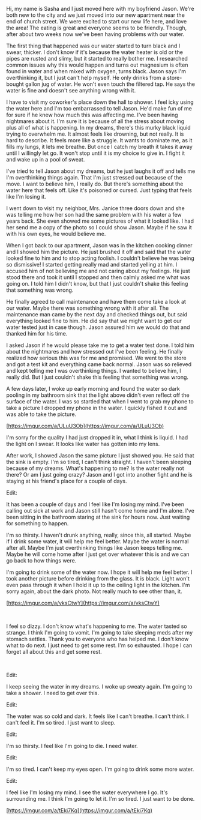 Hi, my name is Sasha and I just moved here with my boyfriend Jason. We're both new to the city and we just moved into our new apartment near the end of church street. We were excited to start our new life here, and love the area! The eating is great and everyone seems to be friendly. Though, after about two weeks now we've been having problems with our water.

The first thing that happened was our water started to turn black and I swear, thicker.  I don't know if it's because the water heater is old or the pipes are rusted and slimy, but it started to really bother me.  I researched common issues why this would happen and turns out magnesium is often found in water and when mixed with oxygen, turns black. Jason says I'm overthinking it, but I just can't help myself. He only drinks from a store-bought gallon jug of water. He won't even touch the filtered tap. He says the water is fine and doesn't see anything wrong with it.

I have to visit my coworker's place down the hall to shower.  I feel icky using the water here and I'm too embarrassed to tell Jason. He'd make fun of me for sure if he knew how much this was affecting me. I've been having nightmares about it. I'm sure it is because of all the stress about moving plus all of what is happening. In my dreams, there's this murky black liquid trying to overwhelm me. It almost feels like drowning, but not really. It is hard to describe. It feels more like a struggle. It wants to dominate me, as it fills my lungs, it lets me breathe. But once I catch my breath it takes it away until I willingly let go. It won't stop until it is my choice to give in. I fight it and wake up in a pool of sweat.

I've tried to tell Jason about my dreams, but he just laughs it off and tells me I'm overthinking things again. That I'm just stressed out because of the move. I want to believe him, I really do. But there's something about the water here that feels off. Like it's poisoned or cursed. Just typing that feels like I'm losing it.

I went down to visit my neighbor, Mrs. Janice three doors down and she was telling me how her son had the same problem with his water a few years back. She even showed me some pictures of what it looked like. I had her send me a copy of the photo so I could show Jason.  Maybe if he saw it with his own eyes, he would believe me.

When I got back to our apartment, Jason was in the kitchen cooking dinner and I showed him the picture. He just brushed it off and said that the water looked fine to him and to stop acting foolish. I couldn't believe he was being so dismissive! I started getting really mad and started yelling at him. I accused him of not believing me and not caring about my feelings. He just stood there and took it until I stopped and then calmly asked me what was going on.  I told him I didn't know, but that I just couldn't shake this feeling that something was wrong.

He finally agreed to call maintenance and have them come take a look at our water. Maybe there was something wrong with it after all. The maintenance man came by the next day and checked things out, but said everything looked fine to him. He did say that we might want to get our water tested just in case though. Jason assured him we would do that and thanked him for his time.

I asked Jason if he would please take me to get a water test done. I told him about the nightmares and how stressed out I've been feeling. He finally realized how serious this was for me and promised.  We went to the store and got a test kit and everything came back normal. Jason was so relieved and kept telling me I was overthinking things. I wanted to believe him, I really did. But I just couldn't shake this feeling that something was wrong.

A few days later, I woke up early morning and found the water so dark pooling in my bathroom sink that the light above didn't even reflect off the surface of the water. I was so startled that when I went to grab my phone to take a picture I dropped my phone in the water.  I quickly fished it out and was able to take the picture.

[https://imgur.com/a/ULuU3Ob](https://imgur.com/a/ULuU3Ob)

I'm sorry for the quality I had just dropped it in, what I think is liquid. I had the light on I swear. It looks like water has gotten into my lens.

After work, I showed Jason the same picture I just showed you. He said that the sink is empty. I'm so tired, I can't think straight. I haven't been sleeping because of my dreams. What's happening to me? Is the water really not there? Or am I just going crazy?  Jason and I got into another fight and he is staying at his friend's place for a couple of days.

Edit:

It has been a couple of days and I feel like I'm losing my mind. I've been calling out sick at work and Jason still hasn't come home and I'm alone. I've been sitting in the bathroom staring at the sink for hours now. Just waiting for something to happen.

I'm so thirsty. I haven't drunk anything, really, since this, all started. Maybe if I drink some water, it will help me feel better. Maybe the water is normal after all. Maybe I'm just overthinking things like Jason keeps telling me. Maybe he will come home after I just get over whatever this is and we can go back to how things were.

I'm going to drink some of the water now. I hope it will help me feel better. I took another picture before drinking from the glass. It is black. Light won't even pass through it when I hold it up to the ceiling light in the kitchen. I'm sorry again, about the dark photo. Not really much to see other than,  it.

[https://imgur.com/a/vksCtwY](https://imgur.com/a/vksCtwY)

&#x200B;

I feel so dizzy. I don't know what's happening to me. The water tasted so strange. I think I'm going to vomit. I'm going to take sleeping meds after my stomach settles. Thank you to everyone who has helped me. I don't know what to do next. I just need to get some rest. I'm so exhausted. I hope I can forget all about this and get some rest.

&#x200B;

Edit:

I keep seeing the water in my dreams. I woke up sweaty again. I'm going to take a shower. I need to get over this.

Edit:

The water was so cold and dark. It feels like I can't breathe. I can't think. I can't feel it. I'm so tired.  I just want to sleep.

Edit:

I'm so thirsty. I feel like I'm going to die. I need water.

Edit:

I'm so tired. I can't keep my eyes open. I'm going to drink some more water.

Edit:

I feel like I'm losing my mind. I see the water everywhere I go. It's surrounding me. I think I'm going to let it. I'm so tired. I just want to be done.

[https://imgur.com/a/tEki7Kq](https://imgur.com/a/tEki7Kq)